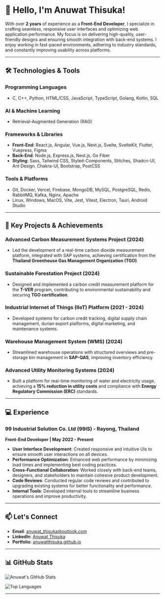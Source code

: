 # 👋 Hello, I'm Anuwat Thisuka!

With over **2 years** of experience as a **Front-End Developer**, I specialize in crafting seamless, responsive user interfaces and optimizing web application performance. My focus is on delivering high-quality, user-friendly designs and ensuring smooth integration with back-end systems. I enjoy working in fast-paced environments, adhering to industry standards, and constantly improving usability across platforms.

---

## 🛠️ Technologies & Tools

### Programming Languages
- C, C++, Python, HTML/CSS, JavaScript, TypeScript, Golang, Kotlin, SQL

### AI & Machine Learning
- Retrieval-Augmented Generation (RAG)

### Frameworks & Libraries
- **Front-End**: React.js, Angular, Vue.js, Next.js, Svelte, SvelteKit, Flutter, Vuepress, Figma
- **Back-End**: Node.js, Express.js, Nest.js, Go Fiber
- **Styling**: Sass, Tailwind CSS, Styled-Components, Stitches, Shadcn-UI, Ant Design, Chakra-UI, Bootstrap, PostCSS

### Tools & Platforms
- Git, Docker, Vercel, Firebase, MongoDB, MySQL, PostgreSQL, Redis, RabbitMQ, Kafka, Nginx, Apache
- Linux, Windows, MacOS, Vite, Jest, Vitest, Electron, Tauri, Android Studio

---

## 🚀 Key Projects & Achievements

### **Advanced Carbon Measurement Systems Project (2024)**
- Led the development of a real-time carbon dioxide measurement platform, integrated with SAP systems, achieving certification from the **Thailand Greenhouse Gas Management Organization (TGO)**.

### **Sustainable Forestation Project (2024)**
- Designed and implemented a carbon credit measurement platform for the **T-VER** program, contributing to environmental sustainability and securing **TGO certification**.

### **Industrial Internet of Things (IIoT) Platform (2021 - 2024)**
- Developed systems for carbon credit tracking, digital supply chain management, durian export platforms, digital marketing, and maintenance systems.

### **Warehouse Management System (WMS) (2024)**
- Streamlined warehouse operations with structured overviews and pre-storage bin management in **SAP-QAS**, improving inventory efficiency.

### **Advanced Utility Monitoring Systems (2024)**
- Built a platform for real-time monitoring of water and electricity usage, achieving a **15% reduction in utility costs** and compliance with **Energy Regulatory Commission (ERC)** standards.

---

## 💻 Experience

### **99 Industrial Solution Co. Ltd (99IS)** - Rayong, Thailand  
**Front-End Developer | May 2022 - Present**

- **User Interface Development**: Created responsive and intuitive UIs to ensure smooth user interactions on all devices.
- **Performance Optimization**: Enhanced web performance by minimizing load times and implementing best coding practices.
- **Cross-Functional Collaboration**: Worked closely with back-end teams, designers, and stakeholders to maintain cohesive product development.
- **Code Reviews**: Conducted regular code reviews and contributed to upgrading existing systems for better functionality and performance.
- **Internal Tools**: Developed internal tools to streamline business operations and improve productivity.

---

## 📫 Let's Connect

- **Email**: [anuwat_thisuka@outlook.com](mailto:anuwat_thisuka@outlook.com)
- **LinkedIn**: [Anuwat Thisuka](https://www.linkedin.com/in/anuwat-thisuka-0b1b3b1b3/)
- **Portfolio**: [anuwatthisuka.github.io](https://anuwatthisuka.github.io/)

---

## 📊 GitHub Stats

![Anuwat's GitHub Stats](https://github-readme-stats.vercel.app/api?username=anuwatthisuka&show_icons=true&theme=radical)

![Top Languages](https://github-readme-stats.vercel.app/api/top-langs/?username=anuwatthisuka&layout=compact&theme=radical)

---
